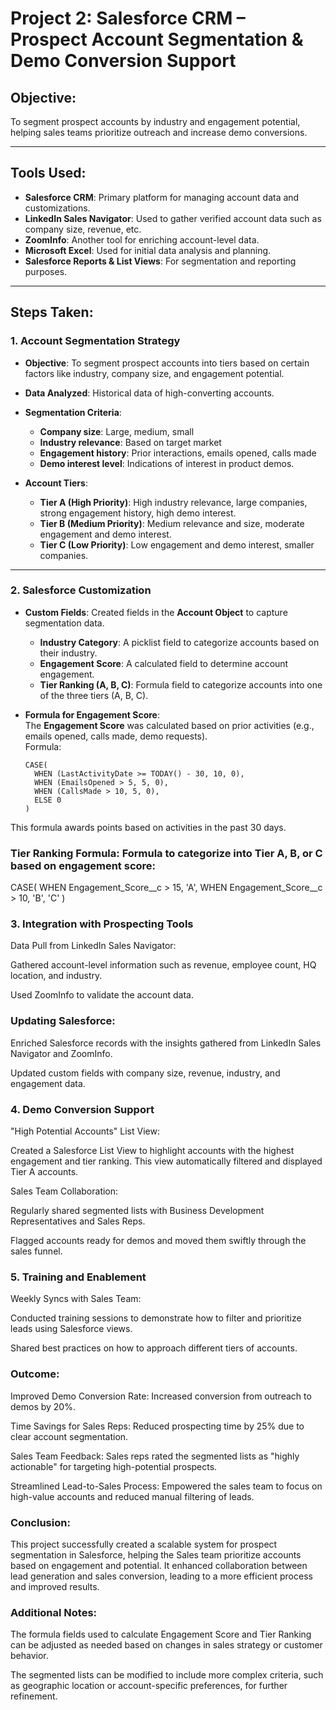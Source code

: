 # Project 2: Salesforce CRM – Prospect Account Segmentation & Demo Conversion Support

## Objective:
To segment prospect accounts by industry and engagement potential, helping sales teams prioritize outreach and increase demo conversions.

---

##  Tools Used:
- **Salesforce CRM**: Primary platform for managing account data and customizations.
- **LinkedIn Sales Navigator**: Used to gather verified account data such as company size, revenue, etc.
- **ZoomInfo**: Another tool for enriching account-level data.
- **Microsoft Excel**: Used for initial data analysis and planning.
- **Salesforce Reports & List Views**: For segmentation and reporting purposes.

---

##  Steps Taken:

### 1. Account Segmentation Strategy
- **Objective**: To segment prospect accounts into tiers based on certain factors like industry, company size, and engagement potential.
- **Data Analyzed**: Historical data of high-converting accounts.
- **Segmentation Criteria**:
  - **Company size**: Large, medium, small
  - **Industry relevance**: Based on target market
  - **Engagement history**: Prior interactions, emails opened, calls made
  - **Demo interest level**: Indications of interest in product demos.

- **Account Tiers**:
  - **Tier A (High Priority)**: High industry relevance, large companies, strong engagement history, high demo interest.
  - **Tier B (Medium Priority)**: Medium relevance and size, moderate engagement and demo interest.
  - **Tier C (Low Priority)**: Low engagement and demo interest, smaller companies.

---

### 2. Salesforce Customization

- **Custom Fields**: Created fields in the **Account Object** to capture segmentation data.
  - **Industry Category**: A picklist field to categorize accounts based on their industry.
  - **Engagement Score**: A calculated field to determine account engagement.
  - **Tier Ranking (A, B, C)**: Formula field to categorize accounts into one of the three tiers (A, B, C).

- **Formula for Engagement Score**:  
  The **Engagement Score** was calculated based on prior activities (e.g., emails opened, calls made, demo requests).  
  Formula:
  ```plaintext
  CASE(
    WHEN (LastActivityDate >= TODAY() - 30, 10, 0),
    WHEN (EmailsOpened > 5, 5, 0),
    WHEN (CallsMade > 10, 5, 0),
    ELSE 0
  )

 This formula awards points based on activities in the past 30 days.

### Tier Ranking Formula: Formula to categorize into Tier A, B, or C based on engagement score:

CASE(
  WHEN Engagement_Score__c > 15, 'A',
  WHEN Engagement_Score__c > 10, 'B',
  'C'
)

### 3. Integration with Prospecting Tools
Data Pull from LinkedIn Sales Navigator:

Gathered account-level information such as revenue, employee count, HQ location, and industry.

Used ZoomInfo to validate the account data.

### Updating Salesforce:

Enriched Salesforce records with the insights gathered from LinkedIn Sales Navigator and ZoomInfo.

Updated custom fields with company size, revenue, industry, and engagement data.

### 4. Demo Conversion Support
"High Potential Accounts" List View:

Created a Salesforce List View to highlight accounts with the highest engagement and tier ranking. This view automatically filtered and displayed Tier A accounts.

Sales Team Collaboration:

Regularly shared segmented lists with Business Development Representatives and Sales Reps.

Flagged accounts ready for demos and moved them swiftly through the sales funnel.

### 5. Training and Enablement
Weekly Syncs with Sales Team:

Conducted training sessions to demonstrate how to filter and prioritize leads using Salesforce views.

Shared best practices on how to approach different tiers of accounts.

### Outcome:
Improved Demo Conversion Rate: Increased conversion from outreach to demos by 20%.

Time Savings for Sales Reps: Reduced prospecting time by 25% due to clear account segmentation.

Sales Team Feedback: Sales reps rated the segmented lists as "highly actionable" for targeting high-potential prospects.

Streamlined Lead-to-Sales Process: Empowered the sales team to focus on high-value accounts and reduced manual filtering of leads.

### Conclusion:
This project successfully created a scalable system for prospect segmentation in Salesforce, helping the Sales team prioritize accounts based on engagement and potential. It enhanced collaboration between lead generation and sales conversion, leading to a more efficient process and improved results.

### Additional Notes:
The formula fields used to calculate Engagement Score and Tier Ranking can be adjusted as needed based on changes in sales strategy or customer behavior.

The segmented lists can be modified to include more complex criteria, such as geographic location or account-specific preferences, for further refinement.
